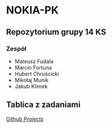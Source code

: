 # NOKIA-PK

## Repozytorium grupy 14 KS

### Zespół
- Mateusz Fudala
- Marcin Fortuna
- Hubert Chruścicki
- Mikołaj Munik
- Jakub Klimek

## Tablica z zadaniami
[Github Projects](https://github.com/users/jacobKl/projects/1)
